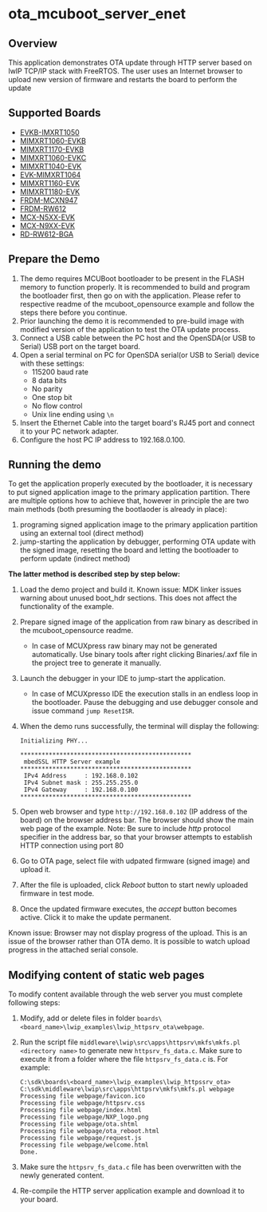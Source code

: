 # ota_mcuboot_server_enet

## Overview

This application demonstrates OTA update through HTTP server based on lwIP TCP/IP stack with
FreeRTOS. The user uses an Internet browser to upload new version of firmware and restarts the board to perform the update

## Supported Boards
- [EVKB-IMXRT1050](../../../_boards/evkbimxrt1050/ota_examples/ota_mcuboot_server/enet/example_board_readme.md)
- [MIMXRT1060-EVKB](../../../_boards/evkbmimxrt1060/ota_examples/ota_mcuboot_server/enet/example_board_readme.md)
- [MIMXRT1170-EVKB](../../../_boards/evkbmimxrt1170/ota_examples/ota_mcuboot_server/enet/example_board_readme.md)
- [MIMXRT1060-EVKC](../../../_boards/evkcmimxrt1060/ota_examples/ota_mcuboot_server/enet/example_board_readme.md)
- [MIMXRT1040-EVK](../../../_boards/evkmimxrt1040/ota_examples/ota_mcuboot_server/enet/example_board_readme.md)
- [EVK-MIMXRT1064](../../../_boards/evkmimxrt1064/ota_examples/ota_mcuboot_server/enet/example_board_readme.md)
- [MIMXRT1160-EVK](../../../_boards/evkmimxrt1160/ota_examples/ota_mcuboot_server/enet/example_board_readme.md)
- [MIMXRT1180-EVK](../../../_boards/evkmimxrt1180/ota_examples/ota_mcuboot_server/enet/example_board_readme.md)
- [FRDM-MCXN947](../../../_boards/frdmmcxn947/ota_examples/ota_mcuboot_server/enet/example_board_readme.md)
- [FRDM-RW612](../../../_boards/frdmrw612/ota_examples/ota_mcuboot_server/enet/example_board_readme.md)
- [MCX-N5XX-EVK](../../../_boards/mcxn5xxevk/ota_examples/ota_mcuboot_server/enet/example_board_readme.md)
- [MCX-N9XX-EVK](../../../_boards/mcxn9xxevk/ota_examples/ota_mcuboot_server/enet/example_board_readme.md)
- [RD-RW612-BGA](../../../_boards/rdrw612bga/ota_examples/ota_mcuboot_server/enet/example_board_readme.md)

## Prepare the Demo
1. The demo requires MCUBoot bootloader to be present in the FLASH memory to function properly.
   It is recommended to build and program the bootloader first, then go on with the application.
   Please refer to respective readme of the mcuboot_opensource example and follow the steps there before you continue.
2. Prior launching the demo it is recommended to pre-build image with modified version of the application to test the OTA update process.
3. Connect a USB cable between the PC host and the OpenSDA(or USB to Serial) USB port on the target board.
4. Open a serial terminal on PC for OpenSDA serial(or USB to Serial) device with these settings:
    - 115200 baud rate
    - 8 data bits
    - No parity
    - One stop bit
    - No flow control
    - Unix line ending using `\n`
5. Insert the Ethernet Cable into the target board's RJ45 port and connect it to your PC network adapter.
6. Configure the host PC IP address to 192.168.0.100.

## Running the demo
To get the application properly executed by the bootloader, it is necessary to put signed application image to the primary application partition.
There are multiple options how to achieve that, however in principle the are two main methods (both presuming the bootlaoder is already in place):

1.  programing signed application image to the primary application partition using an external tool (direct method)
2.  jump-starting the application by debugger, performing OTA update with the signed image, resetting the board and letting the bootloader to perform update (indirect method)

**The latter method is described step by step below:**

1.  Load the demo project and build it.
    Known issue: MDK linker issues warning about unused boot_hdr sections. This does not affect the functionality of the example.
    
2.  Prepare signed image of the application from raw binary as described in the mcuboot_opensource readme.
     - In case of MCUXpress raw binary may not be generated automatically. Use binary tools after right clicking Binaries/.axf file in the project tree to generate it manually.
    
3.  Launch the debugger in your IDE to jump-start the application.
     - In case of MCUXpresso IDE the execution stalls in an endless loop in the bootloader. Pause the debugging and use debugger console and issue command `jump ResetISR`.
     
4.  When the demo runs successfully, the terminal will display the following:

        Initializing PHY...

        ************************************************
         mbedSSL HTTP Server example
        ************************************************
         IPv4 Address     : 192.168.0.102
         IPv4 Subnet mask : 255.255.255.0
         IPv4 Gateway     : 192.168.0.100
        ************************************************
5. Open web browser and type `http://192.168.0.102` (IP address of the board) on the browser address bar.
   The browser should show the main web page of the example.
   Note: Be sure to include *http* protocol specifier in the address bar, so that your browser attempts to establish HTTP connection using port 80
6. Go to OTA page, select file with udpated firmware (signed image) and upload it.
7. After the file is uploaded, click *Reboot* button to start newly uploaded firmware in test mode.
8. Once the updated firmware executes, the *accept* button becomes active. Click it to make the update permanent.

Known issue:
Browser may not display progress of the upload. This is an issue of the browser rather than OTA demo.
It is possible to watch upload progress in the attached serial console.

## Modifying content of static web pages
To modify content available through the web server you must complete following steps:
  1. Modify, add or delete files in folder `boards\<board_name>\lwip_examples\lwip_httpsrv_ota\webpage`.
  2. Run the script file `middleware\lwip\src\apps\httpsrv\mkfs\mkfs.pl <directory name>` to generate new `httpsrv_fs_data.c`.
     Make sure to execute it from a folder where the file `httpsrv_fs_data.c` is. For example:

         C:\sdk\boards\<board_name>\lwip_examples\lwip_httpssrv_ota> C:\sdk\middleware\lwip\src\apps\httpsrv\mkfs\mkfs.pl webpage
		 Processing file webpage/favicon.ico
         Processing file webpage/httpsrv.css
         Processing file webpage/index.html
         Processing file webpage/NXP_logo.png
         Processing file webpage/ota.shtml
         Processing file webpage/ota_reboot.html
         Processing file webpage/request.js
         Processing file webpage/welcome.html
		 Done.
		 
  3. Make sure the `httpsrv_fs_data.c` file has been overwritten with the newly generated content.
  4. Re-compile the HTTP server application example and download it to your board. 

